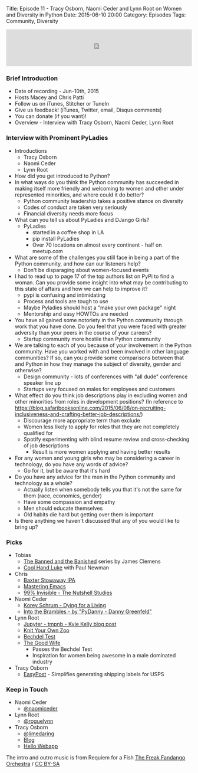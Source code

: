 Title: Episode 11 - Tracy Osborn, Naomi Ceder and Lynn Root on Women and Diversity in Python
Date: 2015-06-10 20:00
Category: Episodes
Tags: Community, Diversity

<iframe id="audio_iframe" src="http://www.podbean.com/media/player/5h63q-56c5cd?from=wp&skin=103&postId=5686733&download=1&share=1&fonts=Helvetica&auto=0" height="100" width="100%" frameborder="0" scrolling="no" data-name="pb-iframe-player"></iframe>

### Brief Introduction
*  Date of recording - Jun-10th, 2015
*  Hosts  Macey and Chris Patti
*  Follow us on iTunes, Stitcher or TuneIn
*  Give us feedback! (iTunes, Twitter, email, Disqus comments)
*  You can donate (if you want)!
*  Overview - Interview with Tracy Osborn, Naomi Ceder, Lynn Root

### Interview with Prominent PyLadies
*  Introductions
    *  Tracy Osborn
    *  Naomi Ceder
    *  Lynn Root
*  How did you get introduced to Python?
*  In what ways do you think the Python community has succeeded in making itself more friendly and welcoming to women and other under represented minorities, and where could it do better?
    *  Python community leadership takes a positive stance on diversity
    *  Codes of conduct are taken very seriously
    *  Financial diversity needs more focus
*  What can you tell us about PyLadies and DJango Girls?
    *  PyLadies
        *  started in a coffee shop in LA
        *  pip install PyLadies
        *  Over 70 locations on almost every continent - half on meetup.com
*  What are some of the challenges you still face in being a part of the Python community, and how can our listeners help?
    *  Don't be disparaging about women-focused events
*  I had to read up to page 17 of the top authors list on PyPi to find a woman. Can you provide some insight into what may be contributing to this state of affairs and how we can help to improve it?
    *  pypi is confusing and intimidating
    *  Process and tools are tough to use
    *  Maybe Pyladies should host a "make your own package" night
    *  Mentorship and easy HOWTOs are needed
*  You have all gained some notoriety in the Python community through work that you have done. Do you feel that you were faced with greater adversity than your peers in the course of your careers?
    *  Startup community more hostile than Python community
*  We are talking to each of you because of your involvement in the Python community. Have you worked with and been involved in other language communities? If so, can you provide some comparisons between that and Python in how they manage the subject of diversity, gender and otherwise?
    *  Design community - lots of conferences with "all dude" conference speaker line up
    *  Startups very focused on males for employees and customers
*  What effect do you think job descriptions play in excluding women and other minorities from roles in development positions? (In reference to <https://blog.safaribooksonline.com/2015/06/08/on-recruiting-inclusiveness-and-crafting-better-job-descriptions/>)
    *  Discourage more appropriate term than exclude
    *  Women less likely to apply for roles that they are not completely qualified for
    *  Spotify experimenting with blind resume review and cross-checking of job descriptions
        *  Result is more women applying and having better results
*  For any women and young girls who may be considering a career in technology, do you have any words of advice?
    *  Go for it, but be aware that it's hard
*  Do you have any advice for the men in the Python community and technology as a whole?
    *  Actually listen when somebody tells you that it's not the same for them (race, economics, gender)
    *  Have some compassion and empathy
    *  Men should educate themselves
    *  Old habits die hard but getting over them is important
*  Is there anything we haven't discussed that any of you would like to bring up?
### Picks
*  Tobias
    *  [The Banned and the Banished](http://amzn.to/1FFMqUT) series by James Clemens
    *  [Cool Hand Luke](http://www.imdb.com/title/tt0061512/) with Paul Newman
*  Chris
    *  [Baxter Stowaway IPA](http://www.baxterbrewing.com/beers/stowaway-ipa/)
    *  [Mastering Emacs](https://www.masteringemacs.org/)
    *  [99% Invisible - The Nutshell Studies](http://99percentinvisible.org/episode/the-nutshell-studies/)
*  Naomi Ceder
    *  [Korey Schrum - Dying for a Living](http://www.amazon.com/Dying-Living-Jesse-Sullivan-Novel-ebook/dp/B00IRIAA84)
    *  [Into the Brambles - by "PyDanny - Danny Greenfeld"](http://www.amazon.com/Into-Brambles-Daniel-Roy-Greenfeld-ebook/dp/B00VC5UQHO)
*  Lynn Root
    *  [Jupyter - tmpnb - Kyle Kelly blog post](https://lambdaops.com/ipythonjupyter-tmpnb-debuts/)
    *  [Knit Your Own Zoo](http://www.amazon.com/Knit-Your-Own-Easy-Follow/dp/1579129609)
    *  [Bechdel Test](https://en.wikipedia.org/wiki/Bechdel_test)
    *  [The Good Wife](http://www.cbs.com/shows/the_good_wife/)
       *  Passes the Bechdel Test
       *  Inspiration for women being awesome in a male dominated industry
*  Tracy Osborn
    *  [EasyPost](http://www.easypost.com) - Simplifies generating shipping labels for USPS
### Keep in Touch
*  Naomi Ceder
    *  [@naomiceder](https://twitter.com/naomiceder)
*  Lynn Root
    *  [@roguelynn](https://twitter.com/roguelynn)
*  Tracy Osborn
    *  [@limedaring](https://twitter.com/limedaring)
    *  [Blog](http://limedaring.com/)
    *  [Hello Webapp](http://hellowebapp.com)


The intro and outro music is from Requiem for a Fish [The Freak Fandango Orchestra](http://freemusicarchive.org/music/The\_Freak\_Fandango\_Orchestra/) / [CC BY-SA](http://creativecommons.org/licenses/by-sa/3.0/)
